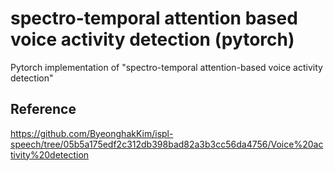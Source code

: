 # spectro-temporal attention based voice activity detection (pytorch)
Pytorch implementation of "spectro-temporal attention-based voice activity detection"

## Reference
https://github.com/ByeonghakKim/ispl-speech/tree/05b5a175edf2c312db398bad82a3b3cc56da4756/Voice%20activity%20detection
